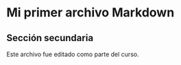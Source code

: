 # Mi primer archivo Markdown

## Sección secundaria

Este archivo fue editado como parte del curso.
